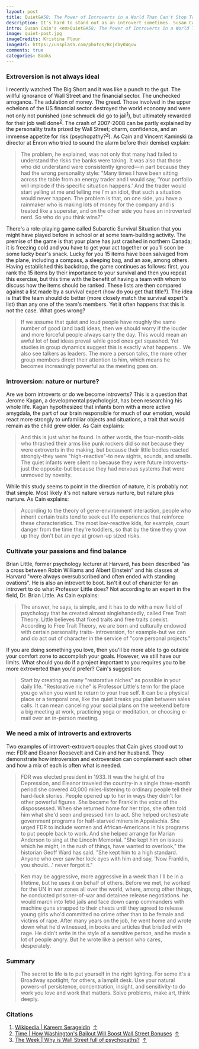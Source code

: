 ```yaml
---
layout: post
title: Quiet&#58; The Power of Introverts in a World That Can't Stop Talking
description: It's hard to stand out as an introvert sometimes. Susan Cain explores introversion and gives advice on how to make use of your strengths as an introvert.
intro: Susan Cain's <em>Quiet&#58; The Power of Introverts in a World That Can't Stop Talking</em> explores introversion and extroversion. It discusses the differences between introverts and extroverts, the dangers of having a world run by extroverts, how to use your strengths as an introvert, and relationships of introvert-extrovert couples and the difficulties that result from this 'mismatch', among other related topics.
image: quiet-post.jpg
imageCredits: Kristina Flour
imageUrl: https://unsplash.com/photos/BcjdbyKWquw
comments: true
categories: Books
---
```


### Extroversion is not always ideal
I recently watched The Big Short and it was like a punch to the gut. The willful ignorance of Wall Street and the financial sector. The unchecked arrogance. The adulation of money. The greed. Those involved in the upper echelons of the US financial sector destroyed the world economy and were not only not punished (one schmuck did go to <span id="citation-1">jail</span><sup>[1](#citations)</sup>), but ultimately rewarded for their job well <span id="citation-2">done</span><sup>[2](#citations)</sup>. The crash of 2007-2008 can be partly explained by the personality traits prized by Wall Street; charm, confidence, and an immense appetite for risk (<span id="citation-3">psychopathy?</span><sup>[3](#citations)</sup>). As Cain and Vincent Kaminski (a director at Enron who tried to sound the alarm before their demise) explain:
> The problem, he explained, was not only that many had failed to understand the risks the banks were taking. It was also that those who did understand were consistently ignored—in part because they had the wrong personality style: "Many times I have been sitting across the table from an energy trader and I would say, 'Your portfolio will implode if this specific situation happens.' And the trader would start yelling at me and telling me I'm an idiot, that such a situation would never happen. The problem is that, on one side, you have a rainmaker who is making lots of money for the company and is treated like a superstar, and on the other side you have an introverted nerd. So who do you think wins?"

There's a role-playing game called Subarctic Survival Situation that you might have played before in school or at some team-building activity. The premise of the game is that your plane has just crashed in northern Canada; it is freezing cold and you have to get your act together or you'll soon be some lucky bear's snack. Lucky for you 15 items have been salvaged from the plane, including a compass, a sleeping bag, and an axe, among others. Having established this backdrop, the game continues as follows: first, you rank the 15 items by their importance to your survival and then you repeat this exercise, but this time with the benefit of having a team with whom to discuss how the items should be ranked. These lists are then compared against a list made by a survival expert (how do you get that title?). The idea is that the team should do better (more closely match the survival expert's list) than any one of the team's members. Yet it often happens that this is not the case. What goes wrong?
> If we assume that quiet and loud people have roughly the same number of good (and bad) ideas, then we should worry if the louder and more forceful people always carry the day. This would mean an awful lot of bad ideas prevail while good ones get squashed. Yet studies in group dynamics suggest this is exactly what happens... We also see talkers as leaders. The more a person talks, the more other group members direct their attention to him, which means he becomes increasingly powerful as the meeting goes on.

### Introversion: nature or nurture?
Are we born introverts or do we become introverts? This is a question that Jerome Kagan, a developmental psychologist, has been researching his whole life. Kagan hypothesized that infants born with a more active amygdala, the part of our brain responsible for much of our emotion, would react more strongly to unfamiliar objects and situations, a trait that would remain as the child grew older. As Cain explains:
> And this is just what he found. In other words, the four-month-olds who thrashed their arms like punk rockers did so not because they were extroverts in the making, but because their little bodies reacted strongly-they were "high-reactive"-to new sights, sounds, and smells. The quiet infants were silent no because they were future introverts-just the opposite-but because they had nervous systems that were unmoved by novelty.

While this study seems to point in the direction of nature, it is probably not that simple. Most likely it's not nature versus nurture, but nature plus nurture. As Cain explains:
> According to the theory of gene-environment interaction, people who inherit certain traits tend to seek out life experiences that reinforce these characteristics. The most low-reactive kids, for example, court danger from the time they're toddlers, so that by the time they grow up they don't bat an eye at grown-up sized risks.

### Cultivate your passions and find balance
Brian Little, former psychology lecturer at Harvard, has been described "as a cross between Robin Williams and Albert Einstein" and his classes at Harvard "were always oversubscribed and often ended with standing ovations". He is also an introvert to boot. Isn't it out of character for an introvert to do what Professor Little does? Not according to an expert in the field, Dr. Brian Little. As Cain explains:
> The answer, he says, is simple, and it has to do with a new field of psychology that he created almost singlehandedly, called Free Trait Theory. Little believes that fixed traits and free traits coexist. According to Free Trait Theory, we are born and culturally endowed with certain personality traits- introversion, for example-but we can and do act out of character in the service of "core personal projects."

If you are doing something you love, then you'll be more able to go outside your comfort zone to accomplish your goals. However, we still have our limits. What should you do if a project important to you requires you to be more extroverted than you'd prefer? Cain's suggestion:
> Start by creating as many "restorative niches" as possible in your daily life. "Restorative niche" is Professor Little's term for the place you go when you want to return to your true self. It can be a physical place or a temporal one, like the quiet breaks you plan between sales calls. It can mean canceling your social plans on the weekend before a big meeting at work, practicing yoga or meditation, or choosing e-mail over an in-person meeting.

### We need a mix of introverts and extroverts
Two examples of introvert-extrovert couples that Cain gives stood out to me: FDR and Eleanor Roosevelt and Cain and her husband. They demonstrate how introversion and extroversion can complement each other and how a mix of each is often what is needed.
> FDR was elected president in 1933. It was the height of the Depression, and Eleanor traveled the country-in a single three-month period she covered 40,000 miles-listening to ordinary people tell their hard-luck stories. People opened up to her in ways they didn't for other powerful figures. She became for Franklin the voice of the dispossessed. When she returned home for her trips, she often told him what she'd seen and pressed him to act. She helped orchestrate government programs for half-starved miners in Appalachia. She urged FDR to include women and African-Americans in his programs to put people back to work. And she helped arrange for Marian Anderson to sing at the Lincoln Memorial. "She kept him on issues which he might, in the rush of things, have wanted to overlook," the historian Geoff Ward has said. "She kept him to a high standard. Anyone who ever saw her lock eyes with him and say, 'Now Franklin, you should...' never forgot it."

> Ken may be aggressive, more aggressive in a week than I'll be in a lifetime, but he uses it on behalf of others. Before we met, he worked for the UN in war zones all over the world, where, among other things, he conducted prisoner-of-war and detainee release negotiations. he would march into fetid jails and face down camp commanders with machine guns strapped to their chests until they agreed to release young girls who'd committed no crime other than to be female and victims of rape. After many years on the job, he went home and wrote down what he'd witnessed, in books and articles that bristled with rage. He didn't write in the style of a sensitive person, and he made a lot of people angry. But he wrote like a person who cares, desperately.

### Summary
> The secret to life is to put yourself in the right lighting. For some it's a Broadway spotlight; for others, a lamplit desk. Use your natural powers-of persistence, concentration, insight, and sensitivity-to do work you love and work that matters. Solve problems, make art, think deeply.

### Citations
1. [Wikipedia &#124; Kareem Serageldin](https://en.wikipedia.org/wiki/Kareem_Serageldin)&nbsp;&nbsp;[&uarr;](#citation-1)
2. [Time &#124; How Washington's Bailout Will Boost Wall Street Bonuses](http://content.time.com/time/business/article/0,8599,1853846,00.html)&nbsp;&nbsp;[&uarr;](#citation-2)
3. [The Week &#124; Why is Wall Street full of psychopaths?](http://theweek.com/articles/477681/why-wall-street-full-psychopaths)&nbsp;&nbsp;[&uarr;](#citation-3)

